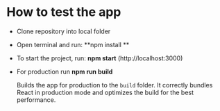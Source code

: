 # How to test the app

- Clone repository into local folder
- Open terminal and run: **npm install **
- To start the project, run: **npm start** (http://localhost:3000)

- For production run **npm run build**

  Builds the app for production to the `build` folder.
  It correctly bundles React in production mode and optimizes the build for the best performance.
